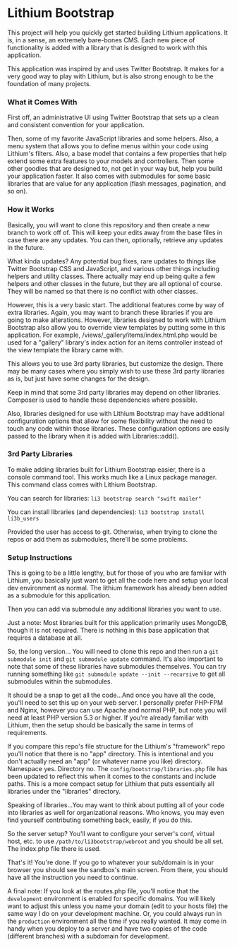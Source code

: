 Lithium Bootstrap
=======

This project will help you quickly get started building Lithium applications.
It is, in a sense, an extremely bare-bones CMS. Each new piece of functionality
is added with a library that is designed to work  with this application.

This application was inspired by and uses Twitter Bootstrap.
It makes for a very good way to play with Lithium, but is also strong
enough to be the foundation of many projects.

### What it Comes With

First off, an administrative UI using Twitter Bootstrap that sets up a clean
and consistent convention for your application.

Then, some of my favorite JavaScript libraries and some helpers. Also, a menu 
system that allows you to define menus within your code using Lithium's filters.
Also, a base model that contains a few properties that help extend some extra
features to your models and controllers. Then some other goodies that are 
designed to, not get in your way but, help you build your application faster.
It also comes with submodules for some basic libraries that are value for 
any application (flash messages, pagination, and so on).

### How it Works

Basically, you will want to clone this repository and then create a new branch
to work off of. This will keep your edits away from the base files in case there
are any updates. You can then, optionally, retrieve any updates in the future.

What kinda updates? Any potential bug fixes, rare updates to things like Twitter
Bootstrap CSS and JavaScript, and various other things including helpers and
utility classes. There actually may end up being quite a few helpers and
other classes in the future, but they are all optional of course. They will
be named so that there is no conflict with other classes.

However, this is a very basic start. The additional features come by way of
extra libraries. Again, you may want to branch these libraries if you are going
to make alterations. However, libraries designed to work with Lithium Bootstrap
also allow you to override view templates by putting some in this application.
For example, /views/_gallery/items/index.html.php would be used for a "gallery"
library's index action for an items controller instead of the view template the
library came with.

This allows you to use 3rd party libraries, but customize the design.
There may be many cases where you simply wish to use these 3rd party libraries
as is, but just have some changes for the design.

Keep in mind that some 3rd party libraries may depend on other libraries.
Composer is used to handle these dependencies where possible.

Also, libraries designed for use with Lithium Bootstrap may have additional
configuration options that allow for some flexibility without the need to
touch any code within those libraries. These configuration options are easily
passed to the library when it is added with Libraries::add().

### 3rd Party Libraries

To make adding libraries built for Lithium Bootstrap easier, there is a console
command tool. This works much like a Linux package manager. This command class
comes with Lithium Bootstrap.

You can search for libraries:
```li3 bootstrap search "swift mailer"```

You can install libraries (and dependencies):
```li3 bootstrap install li3b_users```

Provided the user has access to git. Otherwise, when trying to clone the
repos or add them as submodules, there'll be some problems.

### Setup Instructions

This is going to be a little lengthy, but for those of you who are familiar 
with Lithium, you basically just want to get all the code here and setup your 
local dev environment as normal. The lithium framework has already been added 
as a submodule for this application.

Then you can add via submodule any additional libraries you want to use.

Just a note: Most libraries built for this application primarily uses MongoDB, 
though it is not required. There is nothing in this base application that 
requires a database at all.

So, the long version...
You will need to clone this repo and then run a ```git submodule init``` and 
```git submodule update``` command. It's also important to note that some of 
these libraries have submodules themselves. You can try running something like 
```git submodule update --init --recursive``` to get all submodules within the 
submodules.

It should be a snap to get all the code...And once you have all the code, you'll 
need to set this up on your web server. I personally prefer PHP-FPM and Nginx, 
however you can use Apache and normal PHP, but note you will need at least PHP 
version 5.3 or higher. If you're already familiar with Lithium, then the setup 
should be basically the same in terms of requirements.

If you compare this repo's file structure for the Lithium's "framework" repo 
you'll notice that there is no "app" directory. This is intentional and you 
don't actually need an "app" (or whatever name you like) directory. Namespace 
yes. Directory no. The ```config/bootstrap/libraries.php``` file has been 
updated to reflect this when it comes to the constants and include paths. 
This is a more compact setup for Lithium that puts essentially all libraries 
under the "libraries" directory.

Speaking of libraries...You may want to think about putting all of your code
into libraries as well for organizational reasons. Who knows, you may even find
yourself contributing something back, easily, if you do this.

So the server setup? You'll want to configure your server's conf, virtual host, 
etc. to use ```/path/to/li3bootstrap/webroot``` and you should be all set. 
The index.php file there is used. 

That's it! You're done. If you go to whatever your sub/domain is in your browser 
you should see the sandbox's main screen. From there, you should have all the 
instruction you need to continue.

A final note: If you look at the routes.php file, you'll notice that the
```development``` environment is enabled for specific domains. You will likely
want to adjust this unless you name your domain (edit to your hosts file) the
same way I do on your development machine. Or, you could always run in the
```production``` environment all the time if you really wanted. It may come
in handy when you deploy to a server and have two copies of the code (different
branches) with a subdomain for development.